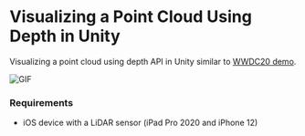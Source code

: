 # Visualizing a Point Cloud Using Depth in Unity
Visualizing a point cloud using depth API in Unity similar to [WWDC20 demo](https://developer.apple.com/documentation/arkit/visualizing_a_point_cloud_using_scene_depth).

![GIF](https://i.imgur.com/SaJII4P.gif)

### Requirements
- iOS device with a LiDAR sensor (iPad Pro 2020 and iPhone 12)
